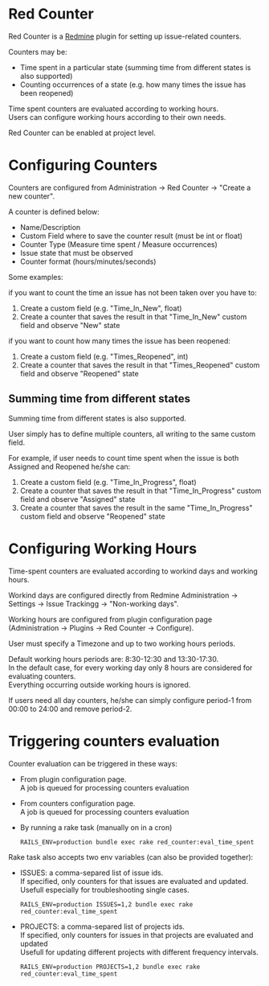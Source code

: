 # Red Counter

Red Counter is a [Redmine](https://redmine.org) plugin for setting up issue-related counters.

Counters may be:
- Time spent in a particular state (summing time from different states is also supported)
- Counting occurrences of a state (e.g. how many times the issue has been reopened)

Time spent counters are evaluated according to working hours.  
Users can configure working hours according to their own needs.

Red Counter can be enabled at project level.

# Configuring Counters

Counters are configured from Administration -> Red Counter -> "Create a new counter".

A counter is defined below:

- Name/Description
- Custom Field where to save the counter result (must be int or float)
- Counter Type (Measure time spent / Measure occurrences)
- Issue state that must be observed
- Counter format (hours/minutes/seconds)

Some examples:

if you want to count the time an issue has not been taken over you have to:

1. Create a custom field (e.g. "Time_In_New", float)
1. Create a counter that saves the result in that "Time_In_New" custom field and observe "New" state

if you want to count how many times the issue has been reopened:

1. Create a custom field (e.g. "Times_Reopened", int)
1. Create a counter that saves the result in that "Times_Reopened" custom field and observe "Reopened" state

## Summing time from different states

Summing time from different states is also supported.

User simply has to define multiple counters, all writing to the same custom field.

For example, if user needs to count time spent when the issue is both Assigned and Reopened he/she can:

1. Create a custom field (e.g. "Time_In_Progress", float)
1. Create a counter that saves the result in that "Time_In_Progress" custom field and observe "Assigned" state
1. Create a counter that saves the result in the same "Time_In_Progress" custom field and observe "Reopened" state


# Configuring Working Hours

Time-spent counters are evaluated according to workind days and working hours.

Workind days are configured directly from Redmine Administration -> Settings -> Issue Trackingg -> "Non-working days".

Working hours are configured from plugin configuration page (Administration -> Plugins -> Red Counter -> Configure).

User must specify a Timezone and up to two working hours periods.

Default working hours periods are: 8:30-12:30 and 13:30-17:30.  
In the default case, for every working day only 8 hours are considered for evaluating counters.  
Everything occurring outside working hours is ignored.

If users need all day counters, he/she can simply configure period-1 from 00:00 to 24:00 and remove period-2.

# Triggering counters evaluation

Counter evaluation can be triggered in these ways:

- From plugin configuration page.  
A job is queued for processing counters evaluation

- From counters configuration page.  
A job is queued for processing counters evaluation
- By running a rake task (manually on in a cron)  
  
  `RAILS_ENV=production bundle exec rake red_counter:eval_time_spent`
  
Rake task also accepts two env variables (can also be provided together):

- ISSUES: a comma-separed list of issue ids.  
  If specified, only counters for that issues are evaluated and updated.  
  Usefull especially for troubleshooting single cases.

  `RAILS_ENV=production ISSUES=1,2 bundle exec rake red_counter:eval_time_spent`


- PROJECTS: a comma-separed list of projects ids.  
  If specified, only counters for issues in that projects are evaluated and updated  
  Usefull for updating different projects with different frequency intervals.

  `RAILS_ENV=production PROJECTS=1,2 bundle exec rake red_counter:eval_time_spent`


